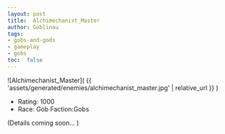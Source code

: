 ```yaml
---
layout: post
title:  Alchimechanist_Master
author: Goblinou
tags:
- gobs-and-gods
- gameplay
- gobs
toc:  false
---
```


![Alchimechanist_Master]( {{ 'assets/generated/enemies/alchimechanist_master.jpg' | relative_url }} )
- Rating: 1000
- Race: Gob  Faction:Gobs

(Details coming soon... )